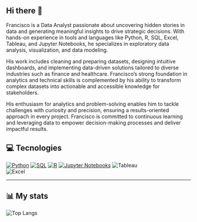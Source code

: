 ## Hi there 👋
Francisco is a Data Analyst passionate about uncovering hidden stories in data and generating meaningful insights to drive strategic decisions. With hands-on experience in tools and languages like Python, R, SQL, Excel, Tableau, and Jupyter Notebooks, he specializes in exploratory data analysis, visualization, and data modeling.

His work includes cleaning and preparing datasets, designing intuitive dashboards, and implementing data-driven solutions tailored to diverse industries such as finance and healthcare. Francisco’s strong foundation in analytics and technical skills is complemented by his ability to transform complex datasets into actionable and accessible knowledge for stakeholders.

His enthusiasm for analytics and problem-solving enables him to tackle challenges with curiosity and precision, ensuring a results-oriented approach in every project. Francisco is committed to continuous learning and leveraging data to empower decision-making processes and deliver impactful results.

## 💻 Tecnologies
[![Python](https://img.shields.io/badge/Python-green?style=flat&logo=python&labelColor=black)]()
[![SQL](https://img.shields.io/badge/SQL-orange?style=flat&logo=mysql&labelColor=black)]()
[![R](https://img.shields.io/badge/R-blue?style=flat&logo=r&labelColor=black)]()
[![Jupyter Notebooks](https://img.shields.io/badge/Jupyter%20Notebooks-orange?style=flat&logo=jupyter&labelColor=black)]()
![Tableau](https://img.shields.io/badge/Tableau-red?style=flat&logo=Tableau&labelColor=black)</br>
![Excel](https://img.shields.io/badge/Excel-green?style=flat&logo=microsoft&labelColor=black)</br>


---

## 📊 My stats
![Top Langs](https://github-readme-stats.vercel.app/api/top-langs/?username=frankenslg&hide_progress=true)
